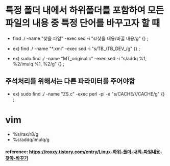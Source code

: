 # 특정 폴더 내에서 하위폴더를 포함하여 모든 파일의 내용 중 특정 단어를 바꾸고자 할 때
* find ./ -name "찾을 파일" -exec sed -i "s/찾을 내용/바꿀 내용/g" {} \;

* ex)  find ./ -name "*.xml" -exec sed -i "s/TB_/TB_DEV_/g" {} \;

* ex)  sudo find ./ -name "MT_original.c" -exec sed -i "s/addq %1, %2/imulq %1, %2/g" {} \;

## 주석처리를 위해서는 다른 파라미터를 주어야함
* ex)  sudo find ./ -name "ZS.c" -exec perl -pi -e "s/CACHE/\/\/CACHE/g" {} \;

# vim 

* %s/rax/r8/g
* %s/addq/imulq/g



#### reference: https://roxxy.tistory.com/entry/Linux-하위-폴더-내의-파일내용-찾아-바꾸기
